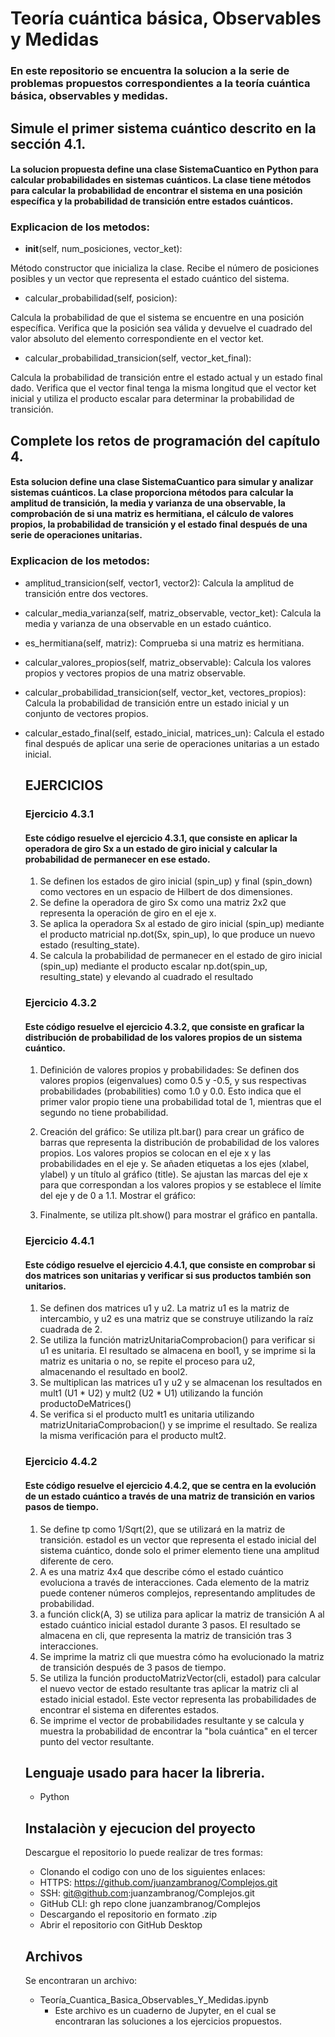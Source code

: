 # Teoría cuántica básica, Observables y Medidas

### En este repositorio se encuentra la solucion a la serie de problemas propuestos correspondientes a la teoría cuántica básica, observables y medidas.

## Simule el primer sistema cuántico descrito en la sección 4.1.

#### La solucion propuesta define una clase SistemaCuantico en Python para calcular probabilidades en sistemas cuánticos. La clase tiene métodos para calcular la probabilidad de encontrar el sistema en una posición específica y la probabilidad de transición entre estados cuánticos.

### Explicacion de los metodos:

- __init__(self, num_posiciones, vector_ket):

Método constructor que inicializa la clase. Recibe el número de posiciones posibles y un vector que representa el estado cuántico del sistema.

- calcular_probabilidad(self, posicion):

Calcula la probabilidad de que el sistema se encuentre en una posición específica. Verifica que la posición sea válida y devuelve el cuadrado del valor absoluto del elemento correspondiente en el vector ket.

- calcular_probabilidad_transicion(self, vector_ket_final):

Calcula la probabilidad de transición entre el estado actual y un estado final dado. Verifica que el vector final tenga la misma longitud que el vector ket inicial y utiliza el producto escalar para determinar la probabilidad de transición.

## Complete los retos de programación del capítulo 4.

#### Esta solucion define una clase SistemaCuantico para simular y analizar sistemas cuánticos. La clase proporciona métodos para calcular la amplitud de transición, la media y varianza de una observable, la comprobación de si una matriz es hermitiana, el cálculo de valores propios, la probabilidad de transición y el estado final después de una serie de operaciones unitarias.

### Explicacion de los metodos:

- amplitud_transicion(self, vector1, vector2):
  Calcula la amplitud de transición entre dos vectores.
  
- calcular_media_varianza(self, matriz_observable, vector_ket):
  Calcula la media y varianza de una observable en un estado cuántico.
  
- es_hermitiana(self, matriz):
  Comprueba si una matriz es hermitiana.
  
- calcular_valores_propios(self, matriz_observable):
  Calcula los valores propios y vectores propios de una matriz observable.
  
- calcular_probabilidad_transicion(self, vector_ket, vectores_propios):
  Calcula la probabilidad de transición entre un estado inicial y un conjunto de vectores propios.
  
- calcular_estado_final(self, estado_inicial, matrices_un):
  Calcula el estado final después de aplicar una serie de operaciones unitarias a un estado inicial.


  ## EJERCICIOS

  ### Ejercicio 4.3.1

  #### Este código resuelve el ejercicio 4.3.1, que consiste en aplicar la operadora de giro Sx a un estado de giro inicial y calcular la probabilidad de permanecer en ese estado.

    1. Se definen los estados de giro inicial (spin_up) y final (spin_down) como vectores en un espacio de Hilbert de dos dimensiones.
    2. Se define la operadora de giro Sx como una matriz 2x2 que representa la operación de giro en el eje x.
    3. Se aplica la operadora Sx al estado de giro inicial (spin_up) mediante el producto matricial np.dot(Sx, spin_up), lo que produce un nuevo estado (resulting_state).
    4. Se calcula la probabilidad de permanecer en el estado de giro inicial (spin_up) mediante el producto escalar np.dot(spin_up, resulting_state) y elevando al cuadrado el resultado

  ### Ejercicio 4.3.2

  #### Este código resuelve el ejercicio 4.3.2, que consiste en graficar la distribución de probabilidad de los valores propios de un sistema cuántico.

    1. Definición de valores propios y probabilidades:
      Se definen dos valores propios (eigenvalues) como 0.5 y -0.5, y sus respectivas probabilidades (probabilities) como 1.0 y 0.0. Esto indica que el primer valor propio tiene una probabilidad total de 1,       mientras que el segundo no tiene probabilidad.

    2. Creación del gráfico:
      Se utiliza plt.bar() para crear un gráfico de barras que representa la distribución de probabilidad de los valores propios. Los valores propios se colocan en el eje x y las probabilidades en el eje y.
      Se añaden etiquetas a los ejes (xlabel, ylabel) y un título al gráfico (title).
      Se ajustan las marcas del eje x para que correspondan a los valores propios y se establece el límite del eje y de 0 a 1.1.
      Mostrar el gráfico:
      
    3. Finalmente, se utiliza plt.show() para mostrar el gráfico en pantalla.
 
  ### Ejercicio 4.4.1

  #### Este código resuelve el ejercicio 4.4.1, que consiste en comprobar si dos matrices son unitarias y verificar si sus productos también son unitarios.

    1. Se definen dos matrices u1 y u2. La matriz u1 es la matriz de intercambio, y u2 es una matriz que se construye utilizando la raíz cuadrada de 2.
    2. Se utiliza la función matrizUnitariaComprobacion() para verificar si u1 es unitaria. El resultado se almacena en bool1, y se imprime si la matriz es unitaria o no, se repite el proceso para u2,       
       almacenando el resultado en bool2.
    3. Se multiplican las matrices u1 y u2 y se almacenan los resultados en mult1 (U1 * U2) y mult2 (U2 * U1) utilizando la función productoDeMatrices()
    4. Se verifica si el producto mult1 es unitaria utilizando matrizUnitariaComprobacion() y se imprime el resultado.
Se realiza la misma verificación para el producto mult2. 


  ### Ejercicio 4.4.2

  #### Este código resuelve el ejercicio 4.4.2, que se centra en la evolución de un estado cuántico a través de una matriz de transición en varios pasos de tiempo.
 
   1. Se define tp como 1/Sqrt(2), que se utilizará en la matriz de transición. estadoI es un vector que representa el estado inicial del sistema cuántico, donde solo el primer elemento tiene una amplitud diferente de cero.
   2. A es una matriz 4x4 que describe cómo el estado cuántico evoluciona a través de interacciones. Cada elemento de la matriz puede contener números complejos, representando amplitudes de probabilidad.
   3. a función click(A, 3) se utiliza para aplicar la matriz de transición A al estado cuántico inicial estadoI durante 3 pasos. El resultado se almacena en cli, que representa la matriz de transición tras 3 interacciones.
   4. Se imprime la matriz cli que muestra cómo ha evolucionado la matriz de transición después de 3 pasos de tiempo.
   5. Se utiliza la función productoMatrizVector(cli, estadoI) para calcular el nuevo vector de estado resultante tras aplicar la matriz cli al estado inicial estadoI. Este vector representa las probabilidades de encontrar el sistema en diferentes estados.
   6. Se imprime el vector de probabilidades resultante y se calcula y muestra la probabilidad de encontrar la "bola cuántica" en el tercer punto del vector resultante.


  ## Lenguaje usado para hacer la libreria.
    * Python

  ## Instalaciòn y ejecucion del proyecto
     Descargue el repositorio lo puede realizar de tres formas:
    * Clonando el codigo con uno de los siguientes enlaces: 
    * HTTPS: https://github.com/juanzambranog/Complejos.git
    * SSH: git@github.com:juanzambranog/Complejos.git
    * GitHub CLI: gh repo clone juanzambranog/Complejos
    * Descargando el repositorio en formato .zip
    * Abrir el repositorio con GitHub Desktop
    

  ## Archivos
  
  Se encontraran un archivo:
  * Teoría_Cuantica_Basica_Observables_Y_Medidas.ipynb
    * Este archivo es un cuaderno de Jupyter, en el cual se encontraran las soluciones a los ejercicios propuestos.

